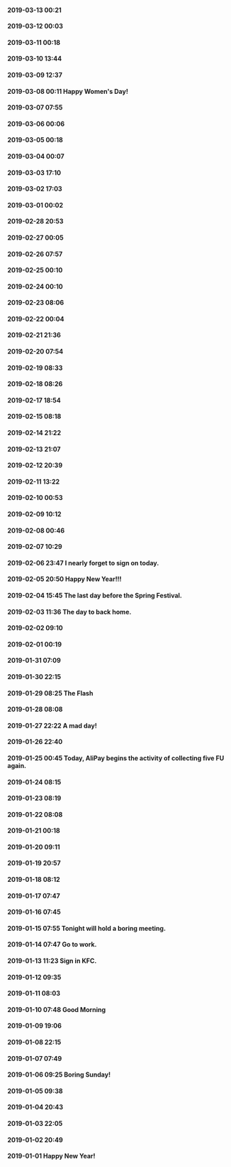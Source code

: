 #### 

#### 2019-03-13 00:21

#### 2019-03-12 00:03

#### 2019-03-11 00:18

#### 2019-03-10 13:44

#### 2019-03-09 12:37

#### 2019-03-08 00:11 Happy Women's Day!

#### 2019-03-07 07:55

#### 2019-03-06 00:06

#### 2019-03-05 00:18

#### 2019-03-04 00:07

#### 2019-03-03 17:10

#### 2019-03-02 17:03

#### 2019-03-01 00:02

#### 2019-02-28 20:53

#### 2019-02-27 00:05

#### 2019-02-26 07:57

#### 2019-02-25 00:10

#### 2019-02-24 00:10

#### 2019-02-23 08:06

#### 2019-02-22 00:04

#### 2019-02-21 21:36

#### 2019-02-20 07:54

#### 2019-02-19 08:33

#### 2019-02-18 08:26

#### 2019-02-17 18:54

#### 2019-02-15 08:18

#### 2019-02-14 21:22

#### 2019-02-13 21:07

#### 2019-02-12 20:39

#### 2019-02-11 13:22

#### 2019-02-10 00:53

#### 2019-02-09 10:12

#### 2019-02-08 00:46

#### 2019-02-07 10:29

#### 2019-02-06 23:47 I nearly forget to sign on today.

#### 2019-02-05 20:50 Happy New Year!!!

#### 2019-02-04 15:45 The last day before the Spring Festival.

#### 2019-02-03 11:36 The day to back home. 

#### 2019-02-02 09:10

#### 2019-02-01 00:19

#### 2019-01-31 07:09

#### 2019-01-30 22:15

#### 2019-01-29 08:25 The Flash

#### 2019-01-28 08:08

#### 2019-01-27 22:22 A mad day!

#### 2019-01-26 22:40

#### 2019-01-25 00:45 Today, AliPay begins the activity of collecting five FU again. 

#### 2019-01-24 08:15

#### 2019-01-23 08:19

#### 2019-01-22 08:08

#### 2019-01-21 00:18

#### 2019-01-20 09:11

#### 2019-01-19 20:57

#### 2019-01-18 08:12

#### 2019-01-17 07:47

#### 2019-01-16 07:45

#### 2019-01-15 07:55 Tonight will hold a boring meeting.

#### 2019-01-14 07:47 Go to work.

#### 2019-01-13 11:23 Sign in KFC.

#### 2019-01-12 09:35

#### 2019-01-11 08:03

#### 2019-01-10 07:48 Good Morning

#### 2019-01-09 19:06

#### 2019-01-08 22:15

#### 2019-01-07 07:49

#### 2019-01-06 09:25 Boring Sunday!

#### 2019-01-05 09:38

#### 2019-01-04 20:43

#### 2019-01-03 22:05

#### 2019-01-02 20:49

#### 2019-01-01 Happy New Year!
